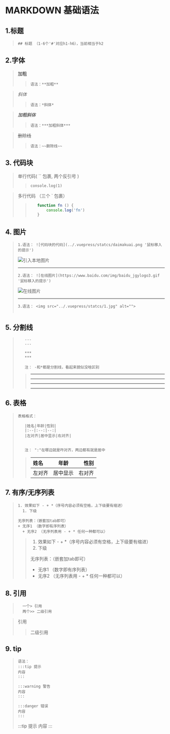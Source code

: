 # MARKDOWN 基础语法

## 1.标题
>`## 标题 （1-6个'#'对应h1-h6），当前相当于h2`

## 2.字体
>**加粗**
>>`语法：**加粗**`

>*斜体*
>>`语法：*斜体*`

>***加粗斜体***
>>`语法：***加粗斜体***`

>~~删除线~~
>>`语法：~~删除线~~`

## 3. 代码块
>单行代码( `` 包裹, 两个反引号 )
>>`console.log(1)`

>多行代码 （三个 ` 包裹）
>>```js
>>    function fn () {
>>        console.log('fn')
>>    }
>>```

## 4. 图片
>`1.语法： ![代码块的代码](../.vuepress/statcs/daimakuai.png '鼠标移入的提示')`
>
>![引入本地图片](http://qianniu.mengtianxiang.top/daimakuai.png '鼠标移入的提示')
>***
>`2.语法： ![在线图片](https://www.baidu.com/img/baidu_jgylogo3.gif '鼠标移入的提示')`
>
>![在线图片](https://www.baidu.com/img/baidu_jgylogo3.gif '鼠标移入的提示')
> ***
>`3.语法： <img src="../.vuepress/statcs/1.jpg" alt="">`
>
><img src="http://qianniu.mengtianxiang.top/1.jpg" alt="">

## 5. 分割线
>```text
>    ---
>    ---
>
>    ***
>    ***
>
>    注： -和*都是分割线，看起来貌似没啥区别
>```
>>---
>>---
>>***
>>***


## 6. 表格
>```
>表格格式：
>
>    |姓名|年龄|性别|
>    |:--|:--:|--:|
>    |左对齐|居中显示|右对齐|
>
>
>    注： ":"在哪边就是咋对齐，两边都有就是居中
>```
>>姓名|年龄|性别
>>:--|:--:|--:
>>左对齐|居中显示|右对齐

## 7. 有序/无序列表
>```
>1. 效果如下 - + *（序号内容必须有空格，上下级要有缩进）
>   1. 下级 
> 
>无序列表：（嵌套加tab即可）
>+ 无序1 （数字即有序列表）
>   + 无序2 （无序列表用 - + * 任何一种都可以）
>```
>>1. 效果如下 - + *（序号内容必须有空格，上下级要有缩进）
>>   1. 下级 
>>
>>无序列表：（嵌套加tab即可）
>>+ 无序1 （数字即有序列表）
>>  + 无序2 （无序列表用 - + * 任何一种都可以）

## 8. 引用
>```
>   一个> 引用
>   两个>> 二级引用
>```

>引用
>>二级引用

## 9. tip
>```
>语法：
>:::tip 提示
>内容
>:::
>
>:::warning 警告
>内容
>:::
>
>:::danger 错误
>内容
>:::
>```
>:::tip 提示
>内容
>:::